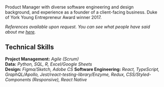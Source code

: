Product Manager with diverse software engineering and design background, and experience as a founder of a client-facing business. Duke of York Young Entrepreneur Award winner 2017.

_References available upon request. You can see what people have said about me [here](https://github.com/mcclowes/mcclowes/blob/master/recommendations.md)._

## Technical Skills

**Project Management:** _Agile (Scrum)_  
**Data:** _Python, SQL, R, Excel/Google Sheets_  
**Design:** _Figma/Sketch, Adobe CS_
**Software Engineering:** _React, TypeScript, GraphQL/Apollo, Jest/react-testing-library/Enzyme, Redux, CSS/Styled-Components (Responsive), React Native_  
